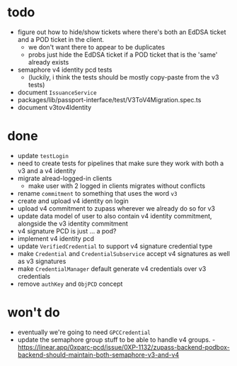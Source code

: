 # todo

- figure out how to hide/show tickets where there's both an EdDSA ticket and a POD ticket in the client.
  - we don't want there to appear to be duplicates
  - probs just hide the EdDSA ticket if a POD ticket that is the 'same' already exists
- semaphore v4 identity pcd tests
  - (luckily, i think the tests should be mostly copy-paste from the v3 tests)
- document `IssuanceService`
- packages/lib/passport-interface/test/V3ToV4Migration.spec.ts
- document v3tov4Identity

# done

- update `testLogin`
- need to create tests for pipelines that make sure they work with both a v3 and a v4 identity
- migrate alread-logged-in clients
  - make user with 2 logged in clients migrates without conflicts
- rename `commitment` to something that uses the word `v3`
- create and upload v4 identity on login
- upload v4 commitment to zupass wherever we already do so for v3
- update data model of user to also contain v4 identity commitment, alongside the v3 identity commitment
- v4 signature PCD is just ... a pod?
- implement v4 identity pcd
- update `VerifiedCredential` to support v4 signature credential type
- make `Credential` and `CredentialSubservice` accept v4 signatures as well as v3 signatures
- make `CredentialManager` default generate v4 credentials over v3 credentials
- remove `authKey` and `ObjPCD` concept

# won't do

- eventually we're going to need `GPCCredential`
- update the semaphore group stuff to be able to handle v4 groups. - https://linear.app/0xparc-pcd/issue/0XP-1132/zupass-backend-podbox-backend-should-maintain-both-semaphore-v3-and-v4
